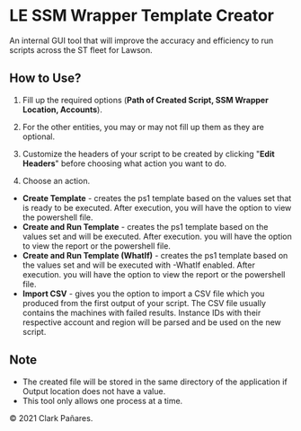 # LE SSM Wrapper Template Creator
An internal GUI tool that will improve the accuracy and efficiency to run scripts across the ST fleet for Lawson.​

## How to Use?
1. Fill up the required options (**Path of Created Script, SSM Wrapper Location, Accounts**).

2. For the other entities, you may or may not fill up them as they are optional.

3. Customize the headers of your script to be created by clicking "**Edit Headers**" before choosing what action you want to do.

4. Choose an action.
- **Create Template** - creates the ps1 template based on the values set that is ready to be executed. After execution, you will have the option to view the powershell file.
- **Create and Run Template** - creates the ps1 template based on the values set and will be executed. After execution. you will have the option to view the report or the powershell file.
- **Create and Run Template (WhatIf)** - creates the ps1 template based on the values set and will be executed with -WhatIf enabled. After execution. you will have the option to view the report or the powershell file.
- **Import CSV** - gives you the option to import a CSV file which you produced from the first output of your script. The CSV file usually contains the machines with failed results. Instance IDs with their respective account and region will be parsed and be used on the new script.

## Note
- The created file will be stored in the same directory of the application if Output location does not have a value.
- This tool only allows one process at a time.

© 2021 Clark Pañares.